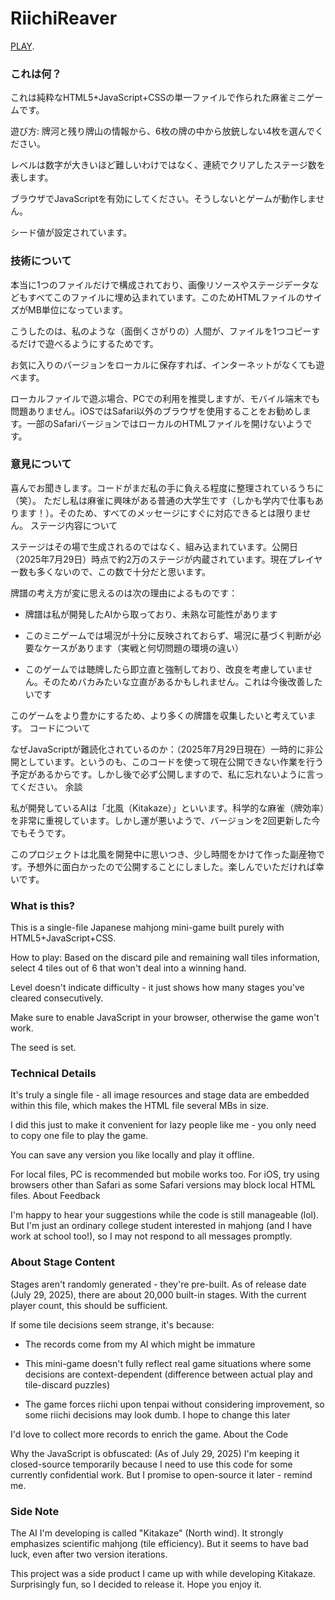 # RiichiReaver

[PLAY](https://warfarinbloodanger.github.io/RiichiReaver/reaverpro.html).

### これは何？

これは純粋なHTML5+JavaScript+CSSの単一ファイルで作られた麻雀ミニゲームです。

遊び方: 牌河と残り牌山の情報から、6枚の牌の中から放銃しない4枚を選んでください。

レベルは数字が大きいほど難しいわけではなく、連続でクリアしたステージ数を表します。

ブラウザでJavaScriptを有効にしてください。そうしないとゲームが動作しません。

シード値が設定されています。

### 技術について

本当に1つのファイルだけで構成されており、画像リソースやステージデータなどもすべてこのファイルに埋め込まれています。このためHTMLファイルのサイズがMB単位になっています。

こうしたのは、私のような（面倒くさがりの）人間が、ファイルを1つコピーするだけで遊べるようにするためです。

お気に入りのバージョンをローカルに保存すれば、インターネットがなくても遊べます。

ローカルファイルで遊ぶ場合、PCでの利用を推奨しますが、モバイル端末でも問題ありません。iOSではSafari以外のブラウザを使用することをお勧めします。一部のSafariバージョンではローカルのHTMLファイルを開けないようです。

### 意見について

喜んでお聞きします。コードがまだ私の手に負える程度に整理されているうちに（笑）。
ただし私は麻雀に興味がある普通の大学生です（しかも学内で仕事もあります！）。そのため、すべてのメッセージにすぐに対応できるとは限りません。
ステージ内容について

ステージはその場で生成されるのではなく、組み込まれています。公開日（2025年7月29日）時点で約2万のステージが内蔵されています。現在プレイヤー数も多くないので、この数で十分だと思います。

牌譜の考え方が変に思えるのは次の理由によるものです：

-    牌譜は私が開発したAIから取っており、未熟な可能性があります

-    このミニゲームでは場況が十分に反映されておらず、場況に基づく判断が必要なケースがあります（実戦と何切問題の環境の違い）

-    このゲームでは聴牌したら即立直と強制しており、改良を考慮していません。そのためバカみたいな立直があるかもしれません。これは今後改善したいです

このゲームをより豊かにするため、より多くの牌譜を収集したいと考えています。
コードについて

なぜJavaScriptが難読化されているのか：（2025年7月29日現在）一時的に非公開としています。というのも、このコードを使って現在公開できない作業を行う予定があるからです。しかし後で必ず公開しますので、私に忘れないように言ってください。
余談

私が開発しているAIは「北風（Kitakaze）」といいます。科学的な麻雀（牌効率）を非常に重視しています。しかし運が悪いようで、バージョンを2回更新した今でもそうです。

このプロジェクトは北風を開発中に思いつき、少し時間をかけて作った副産物です。予想外に面白かったので公開することにしました。楽しんでいただければ幸いです。

### What is this?

This is a single-file Japanese mahjong mini-game built purely with HTML5+JavaScript+CSS.

How to play: Based on the discard pile and remaining wall tiles information, select 4 tiles out of 6 that won't deal into a winning hand.

Level doesn't indicate difficulty - it just shows how many stages you've cleared consecutively.

Make sure to enable JavaScript in your browser, otherwise the game won't work.

The seed is set.

### Technical Details

It's truly a single file - all image resources and stage data are embedded within this file, which makes the HTML file several MBs in size.

I did this just to make it convenient for lazy people like me - you only need to copy one file to play the game.

You can save any version you like locally and play it offline.

For local files, PC is recommended but mobile works too. For iOS, try using browsers other than Safari as some Safari versions may block local HTML files.
About Feedback

I'm happy to hear your suggestions while the code is still manageable (lol).
But I'm just an ordinary college student interested in mahjong (and I have work at school too!), so I may not respond to all messages promptly.

### About Stage Content

Stages aren't randomly generated - they're pre-built. As of release date (July 29, 2025), there are about 20,000 built-in stages. With the current player count, this should be sufficient.

If some tile decisions seem strange, it's because:

-    The records come from my AI which might be immature

-    This mini-game doesn't fully reflect real game situations where some decisions are context-dependent (difference between actual play and tile-discard puzzles)

-    The game forces riichi upon tenpai without considering improvement, so some riichi decisions may look dumb. I hope to change this later

I'd love to collect more records to enrich the game.
About the Code

Why the JavaScript is obfuscated: (As of July 29, 2025) I'm keeping it closed-source temporarily because I need to use this code for some currently confidential work. But I promise to open-source it later - remind me.

### Side Note

The AI I'm developing is called "Kitakaze" (North wind). It strongly emphasizes scientific mahjong (tile efficiency). But it seems to have bad luck, even after two version iterations.

This project was a side product I came up with while developing Kitakaze. Surprisingly fun, so I decided to release it. Hope you enjoy it.
